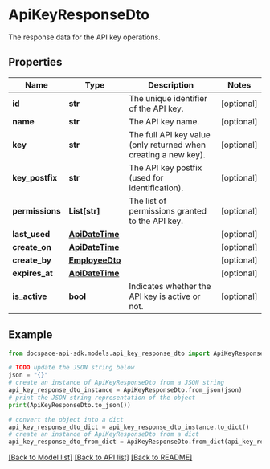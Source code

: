 # ApiKeyResponseDto
The response data for the API key operations.

## Properties

Name | Type | Description | Notes
------------ | ------------- | ------------- | -------------
**id** | **str** | The unique identifier of the API key. | [optional] 
**name** | **str** | The API key name. | [optional] 
**key** | **str** | The full API key value (only returned when creating a new key). | [optional] 
**key_postfix** | **str** | The API key postfix (used for identification). | [optional] 
**permissions** | **List[str]** | The list of permissions granted to the API key. | [optional] 
**last_used** | [**ApiDateTime**](ApiDateTime.md) |  | [optional] 
**create_on** | [**ApiDateTime**](ApiDateTime.md) |  | [optional] 
**create_by** | [**EmployeeDto**](EmployeeDto.md) |  | [optional] 
**expires_at** | [**ApiDateTime**](ApiDateTime.md) |  | [optional] 
**is_active** | **bool** | Indicates whether the API key is active or not. | [optional] 

## Example

```python
from docspace-api-sdk.models.api_key_response_dto import ApiKeyResponseDto

# TODO update the JSON string below
json = "{}"
# create an instance of ApiKeyResponseDto from a JSON string
api_key_response_dto_instance = ApiKeyResponseDto.from_json(json)
# print the JSON string representation of the object
print(ApiKeyResponseDto.to_json())

# convert the object into a dict
api_key_response_dto_dict = api_key_response_dto_instance.to_dict()
# create an instance of ApiKeyResponseDto from a dict
api_key_response_dto_from_dict = ApiKeyResponseDto.from_dict(api_key_response_dto_dict)
```
[[Back to Model list]](../README.md#documentation-for-models) [[Back to API list]](../README.md#documentation-for-api-endpoints) [[Back to README]](../README.md)


